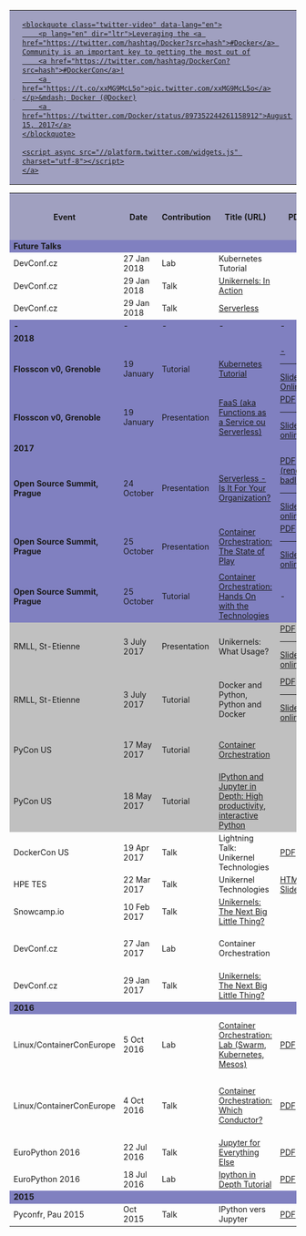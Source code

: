 
<!--
    This post may or may not help to figure out github markdown rules for embedded html,
     i.e. to understand which html tags are allowed through as is (whitelisted)

    https://github.com/jch/html-pipeline/blob/master/lib/html/pipeline/sanitization_filter.rb#L44-L106

    NOTE: In fact the determining factor for correct embedding of tags (whitelisted ones at least)
          is that any tagged attributes must be quoted, e.g. border="4", not border=4.
   

-->

<table>
<tbody>
<tr bgcolor="#A0A0C0" border="4"><td>
        <img src="images/waay_over_there.png" width="400" />
</td><td>
    <a href="https://twitter.com/i/videos/897352244261158912" >

    <blockquote class="twitter-video" data-lang="en">
        <p lang="en" dir="ltr">Leveraging the <a href="https://twitter.com/hashtag/Docker?src=hash">#Docker</a> Community is an important key to getting the most out of
        <a href="https://twitter.com/hashtag/DockerCon?src=hash">#DockerCon</a>!
        <a href="https://t.co/xxMG9McL5o">pic.twitter.com/xxMG9McL5o</a></p>&mdash; Docker (@Docker)
        <a href="https://twitter.com/Docker/status/897352244261158912">August 15, 2017</a>
    </blockquote>

    <script async src="//platform.twitter.com/widgets.js" charset="utf-8"></script>
    </a>
</td></tr>
</tbody>
</table>

<!-- <font size+=-4> -->
<table>
<tbody>
<tr bgcolor="#A0A0C0" border="4">
    <th> Event  </th>
    <th> Date      </th>
    <th> Contribution </th>
    <th> Title (URL) </th> 
    <th> PDF </th> 
    <th> -</th> 
    <th> Video <img src="images/youtube_small.jpg" /> </th> 
    <th> Speakers </th>
</tr>


<tr bgcolor="#8080C0"> <td><b>Future Talks</b></td> <td></td> <td></td> <td></td> <td></td> <td></td> <td></td> <td></td> </tr>
<!-- -->
<tr>
    <td> DevConf.cz </td>
    <td> 27 Jan 2018 </td>
    <td>   Lab   </td>
    <td> Kubernetes Tutorial </td>
    <td> </td>
    <!-- <td> <a href="https://github.com/ContainerOrchestration/Labs/Kubernetes"> </a> </td>  -->
    <td> <a href="https://github.com/ContainerOrchestration/Labs/blob/DevConf2018/Orchestration-Kubernetes/Kubernetes.md"> TUTORIAL</a> </td> 
    <td> <a href="TODO"> <b>Video (TODO)</b> </a> </td> 
    <td>Michael Bright</td>
</tr>
<tr>
    <td> DevConf.cz </td>
    <td> 29 Jan 2018 </td>
    <td>   Talk   </td>
    <td> <a href="TODO" >Unikernels: In Action </a> </td>
    <td> </td>
    <td> <a href="TODO"> SRC(TODO) </a> </td> 
    <td> <a href="TODO"> <b>Video (TODO)</b> </a> </td> 
    <td>Michael Bright</td>
</tr>
<tr>
    <td> DevConf.cz </td>
    <td> 29 Jan 2018 </td>
    <td>   Talk   </td>
    <td> <a href="TODO" >Serverless</a> </td>
    <td> </td>
    <td> <a href="TODO"> SRC(TODO) </a> </td> 
    <td> <a href="TODO"> <b>Video (TODO)</b> </a> </td> 
    <td>Michael Bright</td>
</tr>
<tr bgcolor="#8080C0"> <td><b> - </b></td> <td> - </td> <td> - </td> <td> - </td> <td> - </td> <td> - </td> <td> - </td> <td> - </td> </tr>
<!-- -->

<tr bgcolor="#8080C0"> <td><b>2018</b></td> <td></td> <td></td> <td></td> <td></td> <td></td> <td></td> <td></td> </tr>

<tr bgcolor="#8080C0">
    <td><b> Flosscon v0, Grenoble</b></td>
    <td> 19 January </td>
    <td> Tutorial </td>
    <td> <a href="https://www.flosscon.org/conferences/FLOSSCon2018/program/proposals/6"> Kubernetes Tutorial </a> </td>
    <td> <a href=""> - </a> <hr/> <a href="https://github.com/ContainerOrchestration/Labs/blob/DevConf2018/Orchestration-Kubernetes/Kubernetes.md"> Slides Online</a> </td> 
    <td> <a href="https://github.com/ContainerOrchestration/Labs/blob/DevConf2018/Orchestration-Kubernetes/Kubernetes.md"> TUTORIAL</a> </td> 
    <td> - </td>
    <td> Michael Bright </td>
</tr>
<tr bgcolor="#8080C0">
    <td><b> Flosscon v0, Grenoble</b></td>
    <td> 19 January </td>
    <td> Presentation </td>
    <td> <a href="https://www.flosscon.org/conferences/FLOSSCon2018/program/proposals/8"> FaaS (aka Functions as a Service ou Serverless)  </a> </td>
    <td> <a href="https://mjbright.github.io/Talks/2018-Jan-FLOSSCon_Serverless/2018-Jan-FLOSSCon_Serverless.pdf"> PDF </a> <hr/> <a href="https://mjbright.github.io/Talks/2018-Jan-FLOSSCon_Serverless/#slide=1"> Slides online </a> </td>
    <td> <a href="https://github.com/mjbright/Talks/tree/master//2018-Jan-FLOSSCon_Serverless"> Sources </a> </td>
    <td> - </td>
    <td> Michael Bright </td>
</tr>

<tr bgcolor="#8080C0"> <td><b>2017</b></td> <td></td> <td></td> <td></td> <td></td> <td></td> <td></td> <td></td> </tr>

<tr bgcolor="#8080C0">
    <td><b> Open Source Summit, Prague</b></td>
    <td> 24 October </td>
    <td> Presentation </td>
    <td> <a href="https://osseu17.sched.com/event/BxIz/serverless-is-it-for-your-organization-michael-bright-hpe?iframe=yes&w=100%&sidebar=yes&bg=no"> Serverless - Is It For Your Organization? </a> </td>
    <td> <a href="https://github.com/mjbright/Talks/raw/master/2017-Oct-OSS_Serverless/2017-Oct-OSS_Serverless.pdf"> PDF (renders badly) </a> <hr/> <a href="https://mjbright.github.io/Talks/2017-Oct-OSS_Serverless/#slide=1"> Slides online </a> </td>
    <td> <a href="https://github.com/mjbright/Talks/tree/master/2017-Oct-OSS_Serverless"> Sources </a> </td>
    <td> - </td>
    <td> Michael Bright </td>
</tr>
<tr bgcolor="#8080C0">
    <td><b> Open Source Summit, Prague</b></td>
    <td> 25 October </td>
    <td> Presentation </td>
    <td> <a href="https://osseu17.sched.com/event/BxJr/container-orchestration-the-state-of-play-michael-bright-hpe?iframe=yes&w=100%&sidebar=yes&bg=no"> Container Orchestration: The State of Play </a></td>
    <td> <a href="https://github.com/ContainerOrchestration/ContainerOrchestration/raw/gh-pages/ContainerOrchestration_Pres.pdf"> PDF </a> <hr/> <a href="https://containerorchestration.github.io/ContainerOrchestration/"> Slides online </a> </td>
    <td> <a href="https://github.com/ContainerOrchestration/ContainerOrchestration"> Sources </a> </td>
    <td> - </td>
    <td> Michael Bright </td>
</tr>
<tr bgcolor="#8080C0">
    <td><b> Open Source Summit, Prague</b></td>
    <td> 25 October </td>
    <td> Tutorial </td>
    <td> <a href="https://osseu17.sched.com/event/BxK0/container-orchestration-hands-on-with-the-technologies-michael-bright-hpe?iframe=yes&w=100%&sidebar=yes&bg=no"> Container Orchestration: Hands On with the Technologies </a></td>
    <td> - </td>
    <td> <a href="https://github.com/ContainerOrchestration/Labs"> Materials (notebooks) </a> </td>
    <td> - </td>
    <td> Michael Bright </td>
</tr>

<tr bgcolor="#C0C0C0">
    <td> RMLL, St-Etienne </td>
    <td> 3 July 2017 </td>
    <td>   Presentation   </td>
    <td> Unikernels: What Usage? </td>
    <td> <a href="2017-Jul-RMLL-Unikernels-WhatUsage/2017-Jul-RMLL-Unikernels-WhatUsage.pdf"> PDF </a> 
         <hr/>
         <a href="https://mjbright.github.io/Talks/2017-Jul-RMLL-Unikernels-WhatUsage/#1"> Slides online </a>
    </td>
    <td> <a href="https://github.com/mjbright/Talks/tree/master/2017-Jul-RMLL-Unikernels-WhatUsage"> Slides source </a> </td> 
    <td> </td> 
    <td>Michael Bright</td>
</tr>

<tr bgcolor="#C0C0C0">
    <td> RMLL, St-Etienne </td>
    <td> 3 July 2017 </td>
    <td>   Tutorial   </td>
    <td> Docker and Python, Python and Docker </td>
    <td> <a href="2017-Jul-RMLL-Docker-Python/2017-Jul-RMLL-Docker-Python.pdf"> PDF </a>
         <hr/>
         <a href="https://mjbright.github.io/Talks/2017-Jul-RMLL-Docker-Python/#1"> Slides online </a>
   </td>
    <td>
        <a href="https://github.com/mjbright/Talks/tree/master/2017-Jul-RMLL-Docker-Python"> Slides source </a> 
         <hr/>
        <a href="https://github.com/mjbright/Talks/blob/master/2017-Jul-RMLL-Docker-Python/2017-July-3-RMLL-Python_and_Docker.ipynb"> SRC notebook </a>
    </td> 
    <td> </td> 
    <td>Michael Bright</td>
</tr>

<tr bgcolor="#C0C0C0">
    <td> PyCon US </td>
    <td> 17 May 2017 </td>
    <td>   Tutorial   </td>
    <td> <a href="https://us.pycon.org/2017/schedule/presentation/5/" >Container Orchestration</a> </td>
    <td> </td>
    <td> <a href="https://github.com/ContainerOrchestration/Labs"> SRC </a> </td> 
    <td> </td> 
    <td>Michael Bright, Haikel Guemar</td>
</tr>

<tr bgcolor="#C0C0C0">
    <td> PyCon US </td>
    <td> 18 May 2017 </td>
    <td>   Tutorial   </td>
    <td> <a href="https://us.pycon.org/2017/schedule/presentation/184/" > IPython and Jupyter in Depth: High productivity, interactive Python </a> </td>
    <td> </td>
    <td> <a href="https://github.com/ipython/ipython-in-depth"> SRC </a> </td> 
    <td> </td> 
    <td>Michael Bright, Matthias Buissonier, Min RK</td>
</tr>

<tr>
    <td> DockerCon US </td>
    <td> 19 Apr 2017 </td>
    <td>   Talk   </td>
    <td> Lightning Talk: Unikernel Technologies </td>
    <td> <a href="https://www.slideshare.net/MichaelBright3/lightning-talk-unikernels"> PDF </a> </td>
    <td> </td> 
    <td> <a href="https://www.youtube.com/watch?v=24rvIB4_v4U" >Youtube Video</a> </td>
    <td>Michael Bright</td>
</tr>

<tr>
    <td> HPE TES </td>
    <td> 22 Mar 2017 </td>
    <td>   Talk   </td>
    <td> Unikernel Technologies </td>
    <td> <a href="2017-Mar-UnikernelTechnologies/2017-Mar-UnikernelTechnologies.md.html" > HTML Slides </a> </td>
    <td> -</td> 
    <td> </td> 
    <td>Michael Bright</td>
</tr>

<tr>
    <td> Snowcamp.io </td>
    <td> 10 Feb 2017 </td>
    <td>   Talk   </td>
    <td> <a href="https://mjbright.github.io/Talks/2017-Feb-10_Snowcamp.io_Unikernels/2017-Feb-10_Snowcamp.io_Unikernels.md.html" >Unikernels: The Next Big Little Thing?</a> </td>
    <td> </td>
    <td> -</td> 
    <td> </td> 
    <td>Michael Bright</td>
</tr>

<tr>
    <td> DevConf.cz </td>
    <td> 27 Jan 2017 </td>
    <td>   Lab   </td>
    <td> Container Orchestration </td>
    <td> </td>
    <td> <a href="https://github.com/ContainerOrchestration/Labs"> SRC </a> </td> 
    <td> Video </td> 
    <td>Michael Bright, Mario Loriedo</td>
</tr>
<tr>
    <td> DevConf.cz </td>
    <td> 29 Jan 2017 </td>
    <td>   Talk   </td>
    <td> <a href="https://mjbright.github.io/Talks/2017-Jan-29_Devconf.cz_Unikernels/2017-Jan-29_Devconf.cz_Unikernels.md.html" >Unikernels: The Next Big Little Thing?</a> </td>
    <td> </td>
    <td> -</td> 
    <td> <a href="https://www.youtube.com/watch?v=6R68_Qm8n34&t=36s"> <b>Video</b> </a> </td> 
    <td>Michael Bright</td>
</tr>
<tr bgcolor="#8080C0"> <td><b>2016</b></td> <td></td> <td></td> <td></td> <td></td> <td></td> <td></td> <td></td> </tr>
<tr>
    <td> Linux/ContainerConEurope </td>
    <td>  5 Oct 2016 </td>
    <td>   Lab   </td>
    <td> <a href="" > Container Orchestration: Lab (Swarm, Kubernetes, Mesos) </a> </td>
    <td><a href="http://www.slideshare.net/MichaelBright3/container-coneu2016-lab"> PDF </a> </td>
    <td> -</td> 
    <td> </td> 
    <td>Michael Bright, Haikel Guemar, Mario Loriedo</td>
</tr>
<tr>
    <td> Linux/ContainerConEurope </td>
    <td>  4 Oct 2016 </td>
    <td>   Talk   </td>
    <td> <a href="https://mjbright.github.io/LinuxConEU-ContainerOrchestration/ContainerConEU2016_Pres_remark.html#1" > Container Orchestration: Which Conductor? </a> </td>
    <td><a href="http://www.slideshare.net/MichaelBright3/container-con-europe-2016-container-orchestration-which-conductor" > PDF </a> </td>
    <td> -</td> 
    <td> </td> 
    <td>Michael Bright, Haikel Guemar, Mario Loriedo</td>
</tr>
<tr>
    <td> EuroPython 2016 </td>
    <td> 22 Jul 2016 </td>
    <td>  Talk   </td>
    <td> <a href="" > Jupyter for Everything Else </a> </td>
    <td><a href=""> PDF </a> </td>
    <td> -</td> 
    <td> <a href="https://www.youtube.com/watch?v=wG6u51uuXEA"> <b>Video</b> </a> </td> 
    <td>Michael Bright</td>
</tr>
<tr>
    <td> EuroPython 2016 </td>
    <td> 18 Jul 2016 </td>
    <td>   Lab   </td>
    <td> <a href="" > Ipython in Depth Tutorial </a> </td>
    <td><a href=""> PDF </a> </td>
    <td> -</td> 
    <td> </td> 
    <td>Michael Bright</td>
</tr>
<tr bgcolor="#8080C0"> <td><b>2015</b></td> <td></td> <td></td> <td></td> <td></td> <td></td> <td></td> <td></td> </tr>
<tr>
    <td> Pyconfr, Pau 2015 </td>
    <td>   Oct 2015  </td>
    <td>  Talk   </td>
    <td> IPython vers Jupyter </a> </td>
    <td><a href="http://fr.slideshare.net/mbright1/2015-oct17-pyconfrpauipythonversjupyter"> PDF </a> </td>
    <td> </td> 
    <td> <a href="https://www.youtube.com/watch?v=0Uy5jS1wgzs"> <b>Video</b> </a> </td> 
    <td>Michael Bright</td>
</tr>

</tbody>
</table>
<!-- </font> -->



